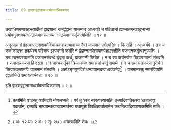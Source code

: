 ```yaml
---
title: 09 द्वादशद्वंद्वानामाध्वर्यवत्वाधिकरणम्

---
```

उखाधिश्रयणावहन्त्यादीनां द्वादशानां कर्मद्वंद्वानां याजमान आध्वर्यवे च पठितानां ह्याम्नातमन्त्रवदुभाभ्यां प्रयोक्तुमशक्यत्वाद्याजमानसमाख्यानाद्यजमानकर्तृकत्वमिति ॥ १९ ॥

अनुत्पन्नानां द्वंद्वत्वापादनाशक्तेर्विधायकशब्दाभावाच्च नैषां याजमान एवोत्पत्तिः । किं तर्हि । आध्वर्यवे । तत्र च कर्त्राकाङ्क्षा तदर्थश्च परिक्रय इत्यवगते कर्तरि न द्वंद्वाम्नानवेलायामपेक्षाऽस्तीति यजमानकर्तृत्वानुपपत्तिः । तत्र स्वरूपस्यासति यजमानसंबन्धे द्वंद्वता कथं[^1] याजमानी क्रियेत । न च सा कर्त्रन्तरेण क्रियमाणानां संभवति । समासन्नकरणं हि द्वंद्वता । न चान्यकर्तृकां क्रियामन्यः समासन्नां कर्तुं समर्थः । न च समासन्नकरणानुरोधेन क्रियास्वरूपमपि याजमानं संभवति । अतोऽङ्गगुणविरोधन्यायात्तदप्याध्वर्यवमेव[^2] । यजमानस्तु स्मारयिष्यति द्वंद्वतामिति समाख्यार्थवत्ता ॥ २० ॥

[^1]: कथमिति पाठस्तु क्वचिदपि नोपलभ्यते । परं तु ‘तत्र स्वरूपस्यासति’ इत्यादिवार्तिकस्य ‘तत्राध्वर्युः पदार्थान्’ इत्यादि भाष्यग्रन्थव्याख्यानार्थस्य यथाश्रुते विवक्षितार्थालाभेन कथमित्यादिरावश्यकमिति भाति ।


[^2]: ( अ॰ १२ पा॰ २ अ॰ ९ सू॰ २७ ) अत्रत्यादिति शेषः ।


इति द्वादशद्वंद्वानामाध्वर्यवत्वाधिकरणम् ॥ ९ ॥